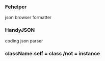 ### Fehelper  
json browser formatter

### HandyJSON  
coding json parser

### className.self = class /not = instance
